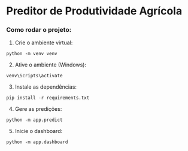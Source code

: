 
# Preditor de Produtividade Agrícola

### Como rodar o projeto:

1. Crie o ambiente virtual:
```
python -m venv venv
```

2. Ative o ambiente (Windows):
```
venv\Scripts\activate
```

3. Instale as dependências:
```
pip install -r requirements.txt
```

4. Gere as predições:
```
python -m app.predict
```

5. Inicie o dashboard:
```
python -m app.dashboard
```
